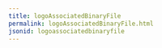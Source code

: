 ```yaml
---
title: logoAssociatedBinaryFile
permalink: logoAssociatedBinaryFile.html
jsonid: logoassociatedbinaryfile
---
```

